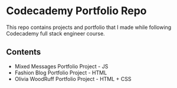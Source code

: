 # Codecademy Portfolio Repo 
This repo contains projects and portfolio that I made while following Codecademy full stack engineer course.

## Contents
+ Mixed Messages Portfolio Project - JS
+ Fashion Blog Portfolio Project - HTML 
+ Olivia WoodRuff Portfolio Project - HTML + CSS